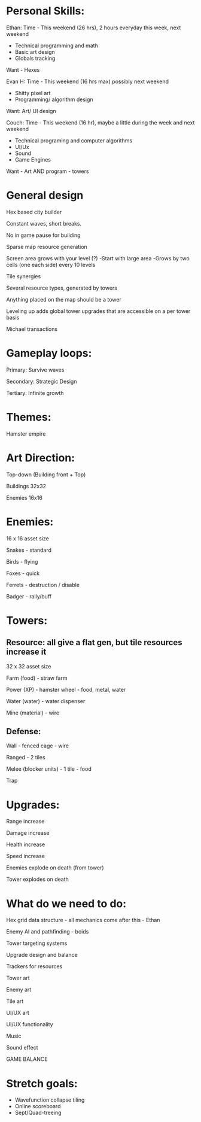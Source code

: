 # Personal Skills:
Ethan:
Time - This weekend (26 hrs), 2 hours everyday this week, next weekend

- Technical programming and math
- Basic art design
- Globals tracking

Want - Hexes

Evan H:
Time - This weekend (16 hrs max) possibly next weekend
- Shitty pixel art
- Programming/ algorithm design

Want: Art/ UI design

Couch:
Time - This weekend (16 hr), maybe a little during the week and next weekend

- Technical programing and computer algorithms
- UI/Ux
- Sound
- Game Engines

Want - Art AND program - towers

# General design
Hex based city builder

Constant waves, short breaks.

No in game pause for building

Sparse map resource generation

Screen area grows with your level (?)
-Start with large area
-Grows by two cells (one each side) every 10 levels

Tile synergies

Several resource types, generated by towers

Anything placed on the map should be a tower

Leveling up adds global tower upgrades that are accessible on a per tower basis

Michael transactions



# Gameplay loops:
Primary: Survive waves

Secondary: Strategic Design

Tertiary: Infinite growth


# Themes:
Hamster empire

# Art Direction:
Top-down (Building front + Top)

Buildings 32x32

Enemies 16x16


# Enemies:
16 x 16 asset size

Snakes - standard

Birds - flying

Foxes - quick

Ferrets - destruction / disable

Badger - rally/buff

# Towers: 
## Resource: all give a flat gen, but tile resources increase it
32 x 32 asset size

Farm (food) - straw farm

Power (XP) - hamster wheel - food, metal, water

Water (water) - water dispenser

Mine (material) - wire

## Defense:
Wall - fenced cage - wire

Ranged - 2 tiles

Melee (blocker units) - 1 tile - food

Trap

# Upgrades:
Range increase

Damage increase

Health increase

Speed increase

Enemies explode on death (from tower)

Tower explodes on death


# What do we need to do:
Hex grid data structure - all mechanics come after this - Ethan

Enemy AI and pathfinding - boids

Tower targeting systems

Upgrade design and balance

Trackers for resources

Tower art

Enemy art

Tile art

UI/UX art

UI/UX functionality

Music

Sound effect

GAME BALANCE



# Stretch goals:
- Wavefunction collapse tiling
- Online scoreboard
- Sept/Quad-treeing
